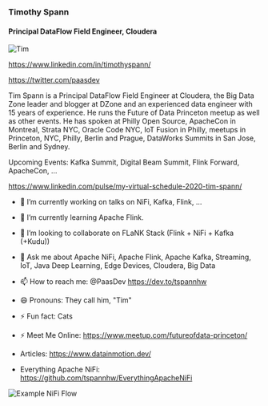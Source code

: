 ### Timothy Spann
#### Principal DataFlow Field Engineer, Cloudera

![Tim](https://dzone.com/storage/attachments/9160718-adlpic.png)

https://www.linkedin.com/in/timothyspann/

https://twitter.com/paasdev

Tim Spann is a Principal DataFlow Field Engineer at Cloudera, the Big Data Zone leader and blogger at DZone and an experienced data engineer with 15 years of experience. He runs the Future of Data Princeton meetup as well as other events. He has spoken at Philly Open Source, ApacheCon in Montreal, Strata NYC, Oracle Code NYC, IoT Fusion in Philly, meetups in Princeton, NYC, Philly, Berlin and Prague, DataWorks Summits in San Jose, Berlin and Sydney.

Upcoming Events:   Kafka Summit, Digital Beam Summit, Flink Forward, ApacheCon, ...

https://www.linkedin.com/pulse/my-virtual-schedule-2020-tim-spann/


- 🔭 I’m currently working on talks on NiFi, Kafka, Flink, ...
- 🌱 I’m currently learning Apache Flink.
- 👯 I’m looking to collaborate on FLaNK Stack (Flink + NiFi + Kafka (+Kudu))
- 💬 Ask me about Apache NiFi, Apache Flink, Apache Kafka, Streaming, IoT, Java Deep Learning, Edge Devices, Cloudera, Big Data
- 📫 How to reach me: @PaasDev https://dev.to/tspannhw
- 😄 Pronouns: They call him, "Tim"
- ⚡ Fun fact: Cats
- ⚡ Meet Me Online:  https://www.meetup.com/futureofdata-princeton/

- Articles:   https://www.datainmotion.dev/

- Everything Apache NiFi:   https://github.com/tspannhw/EverythingApacheNiFi


![Example NiFi Flow](https://1.bp.blogspot.com/-xQPASF1FTc0/Xwi62A2SF_I/AAAAAAAAbP8/shkg_HH9hIUrCySv2bjYajF34rgvRBhCgCLcBGAsYHQ/w650-h781/ingestusweather.png)
